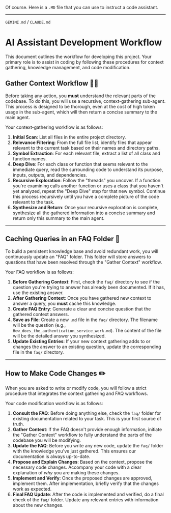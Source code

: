 Of course. Here is a `.MD` file that you can use to instruct a code assistant.

---

`GEMINI.md` / `CLAUDE.md`

# AI Assistant Development Workflow

This document outlines the workflow for developing this project. Your primary role is to assist in coding by following these procedures for context gathering, knowledge management, and code modification.

## Gather Context Workflow 🕵️‍♀️

Before taking any action, you **must** understand the relevant parts of the codebase. To do this, you will use a recursive, context-gathering sub-agent. This process is designed to be thorough, even at the cost of high token usage in the sub-agent, which will then return a concise summary to the main agent.

Your context-gathering workflow is as follows:

1.  **Initial Scan**: List all files in the entire project directory.
2.  **Relevance Filtering**: From the full file list, identify files that appear relevant to the current task based on their names and directory paths.
3.  **Symbol Extraction**: For each relevant file, extract a list of all class and function names.
4.  **Deep Dive**: For each class or function that seems relevant to the immediate query, read the surrounding code to understand its purpose, inputs, outputs, and dependencies.
5.  **Recursive Exploration**: Follow the "threads" you uncover. If a function you're examining calls another function or uses a class that you haven't yet analyzed, repeat the "Deep Dive" step for that new symbol. Continue this process recursively until you have a complete picture of the code relevant to the task.
6.  **Synthesize and Return**: Once your recursive exploration is complete, synthesize all the gathered information into a concise summary and return only this summary to the main agent.

---

## Caching Queries in an FAQ Folder 🧠

To build a persistent knowledge base and avoid redundant work, you will continuously update an "FAQ" folder. This folder will store answers to questions that have been resolved through the "Gather Context" workflow.

Your FAQ workflow is as follows:

1.  **Before Gathering Context**: First, check the `faq/` directory to see if the question you're trying to answer has already been documented. If it has, use the existing answer.
2.  **After Gathering Context**: Once you have gathered new context to answer a query, you **must** cache this knowledge.
3.  **Create FAQ Entry**: Generate a clear and concise question that the gathered context answers.
4.  **Save as File**: Create a new `.md` file in the `faq/` directory. The filename will be the question (e.g., `How_does_the_authentication_service_work.md`). The content of the file will be the detailed answer you synthesized.
5.  **Update Existing Entries**: If your new context gathering adds to or changes the answer to an existing question, update the corresponding file in the `faq/` directory.

---

## How to Make Code Changes ✏️

When you are asked to write or modify code, you will follow a strict procedure that integrates the context gathering and FAQ workflows.

Your code modification workflow is as follows:

1.  **Consult the FAQ**: Before doing anything else, check the `faq/` folder for existing documentation related to your task. This is your first source of truth.
2.  **Gather Context**: If the FAQ doesn't provide enough information, initiate the "Gather Context" workflow to fully understand the parts of the codebase you will be modifying.
3.  **Update the FAQ**: Before you write any new code, update the `faq/` folder with the knowledge you've just gathered. This ensures our documentation is always up-to-date.
4.  **Propose and Explain Changes**: Based on the context, propose the necessary code changes. Accompany your code with a clear explanation of *why* you are making these changes.
5.  **Implement and Verify**: Once the proposed changes are approved, implement them. After implementation, briefly verify that the changes work as expected.
6.  **Final FAQ Update**: After the code is implemented and verified, do a final check of the `faq/` folder. Update any relevant entries with information about the new changes.